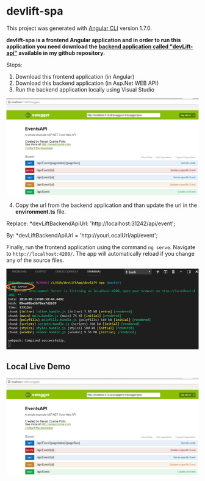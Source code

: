 # devlift-spa

This project was generated with [Angular CLI](https://github.com/angular/angular-cli) version 1.7.0.

**devlift-spa is a frontend Angular application and in order to run this application you need download the [backend application called "devLift-api"](https://github.com/renancosme/devLift-api) available in my github repository.**

Steps:
1. Download this frontend application (in Angular)
2. Download this backend application (in Asp.Net WEB API)
3. Run the backend application locally using Visual Studio

![Backend API running](https://github.com/renancosme/devlift-spa/blob/master/docs/dev-lift-api-local-demo.png)

4. Copy the url from the backend application and than update the url in the **environment.ts** file.

Replace:
*devLiftBackendApiUrl: 'http://localhost:31242/api/event';

By:
*devLiftBackendApiUrl = 'http://yourLocalUrl/api/event';

Finally, run the frontend application using the command `ng serve`. Navigate to `http://localhost:4200/`. The app will automatically reload if you change any of the source files.

![Spa running](https://github.com/renancosme/devlift-spa/blob/master/docs/dev-lift-app-running-local-demo.png)

## Local Live Demo

![Spa Page](https://github.com/renancosme/devlift-spa/blob/master/docs/dev-lift-api-local-demo.png)




